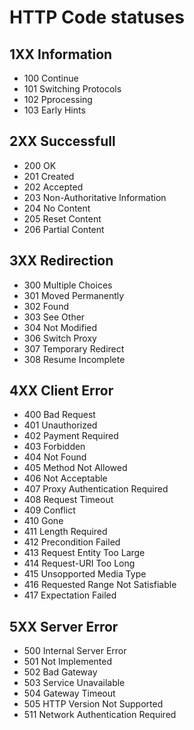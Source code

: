 # HTTP Code statuses

## 1XX Information
- 100 Continue
- 101 Switching Protocols
- 102 Pprocessing
- 103 Early Hints

## 2XX Successfull
- 200 OK
- 201 Created
- 202 Accepted
- 203 Non-Authoritative Information
- 204 No Content
- 205 Reset Content
- 206 Partial Content

## 3XX Redirection
- 300 Multiple Choices
- 301 Moved Permanently
- 302 Found
- 303 See Other
- 304 Not Modified
- 306 Switch Proxy
- 307 Temporary Redirect
- 308 Resume Incomplete

## 4XX Client Error
- 400 Bad Request
- 401 Unauthorized
- 402 Payment Required
- 403 Forbidden
- 404 Not Found
- 405 Method Not Allowed
- 406 Not Acceptable
- 407 Proxy Authentication Required
- 408 Request Timeout
- 409 Conflict
- 410 Gone
- 411 Length Required
- 412 Precondition Failed
- 413 Request Entity Too Large
- 414 Request-URI Too Long
- 415 Unsopported Media Type
- 416 Requested Range Not Satisfiable
- 417 Expectation Failed

## 5XX Server Error
- 500 Internal Server Error
- 501 Not Implemented
- 502 Bad Gateway
- 503 Service Unavailable
- 504 Gateway Timeout
- 505 HTTP Version Not Supported
- 511 Network Authentication Required
